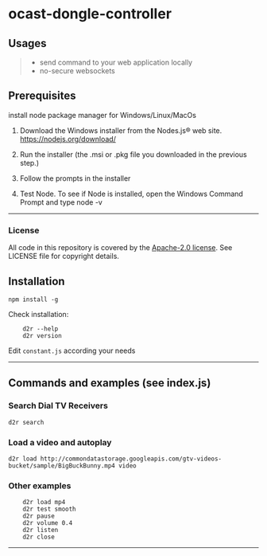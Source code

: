 # ocast-dongle-controller
## Usages
> * send command to your web application locally
> * no-secure websockets
## Prerequisites

install node package manager for Windows/Linux/MacOs

1. Download the Windows installer from the Nodes.js® web site.
https://nodejs.org/download/

2. Run the installer (the .msi or .pkg file you downloaded in the previous step.)

3. Follow the prompts in the installer

4. Test Node. To see if Node is installed, open the Windows Command Prompt and type node -v

***

### License

All code in this repository is covered by the [Apache-2.0 license](http://www.apache.org/licenses/LICENSE-2.0). See LICENSE file for copyright details.

## Installation
`npm install -g`

Check installation:
```
    d2r --help
    d2r version
```
Edit `constant.js` according your needs
***
## Commands and examples (see index.js)
### Search Dial TV Receivers
    d2r search
### Load a video and autoplay
    d2r load http://commondatastorage.googleapis.com/gtv-videos-bucket/sample/BigBuckBunny.mp4 video
### Other examples
```
    d2r load mp4
    d2r test smooth
    d2r pause
    d2r volume 0.4
    d2r listen
    d2r close
```
***